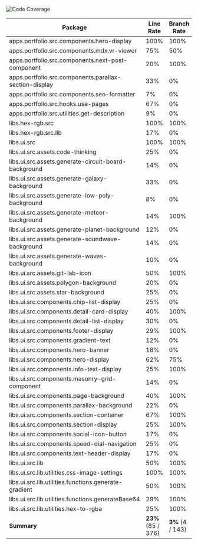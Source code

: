 ![Code Coverage](https://img.shields.io/badge/Code%20Coverage-23%25-critical?style=flat)

Package | Line Rate | Branch Rate | Complexity | Health
-------- | --------- | ----------- | ---------- | ------
apps.portfolio.src.components.hero-display | 100% | 100% | 0 | ✔
apps.portfolio.src.components.mdx.vr-viewer | 75% | 50% | 0 | ✔
apps.portfolio.src.components.next-post-component | 20% | 100% | 0 | ❌
apps.portfolio.src.components.parallax-section-display | 33% | 0% | 0 | ❌
apps.portfolio.src.components.seo-formatter | 7% | 0% | 0 | ❌
apps.portfolio.src.hooks.use-pages | 67% | 0% | 0 | ➖
apps.portfolio.src.utilities.get-description | 9% | 0% | 0 | ❌
libs.hex-rgb.src | 100% | 100% | 0 | ✔
libs.hex-rgb.src.lib | 17% | 0% | 0 | ❌
libs.ui.src | 100% | 100% | 0 | ✔
libs.ui.src.assets.code-thinking | 25% | 0% | 0 | ❌
libs.ui.src.assets.generate-circuit-board-background | 14% | 0% | 0 | ❌
libs.ui.src.assets.generate-galaxy-background | 33% | 0% | 0 | ❌
libs.ui.src.assets.generate-low-poly-background | 8% | 0% | 0 | ❌
libs.ui.src.assets.generate-meteor-background | 14% | 100% | 0 | ❌
libs.ui.src.assets.generate-planet-background | 12% | 0% | 0 | ❌
libs.ui.src.assets.generate-soundwave-background | 14% | 0% | 0 | ❌
libs.ui.src.assets.generate-waves-background | 10% | 0% | 0 | ❌
libs.ui.src.assets.git-lab-icon | 50% | 100% | 0 | ➖
libs.ui.src.assets.polygon-background | 20% | 0% | 0 | ❌
libs.ui.src.assets.star-background | 25% | 0% | 0 | ❌
libs.ui.src.components.chip-list-display | 25% | 0% | 0 | ❌
libs.ui.src.components.detail-card-display | 40% | 100% | 0 | ❌
libs.ui.src.components.detail-list-display | 30% | 0% | 0 | ❌
libs.ui.src.components.footer-display | 29% | 100% | 0 | ❌
libs.ui.src.components.gradient-text | 12% | 0% | 0 | ❌
libs.ui.src.components.hero-banner | 18% | 0% | 0 | ❌
libs.ui.src.components.hero-display | 62% | 75% | 0 | ➖
libs.ui.src.components.info-text-display | 25% | 100% | 0 | ❌
libs.ui.src.components.masonry-grid-component | 14% | 0% | 0 | ❌
libs.ui.src.components.page-background | 40% | 100% | 0 | ❌
libs.ui.src.components.parallax-background | 22% | 0% | 0 | ❌
libs.ui.src.components.section-container | 67% | 100% | 0 | ➖
libs.ui.src.components.section-display | 25% | 100% | 0 | ❌
libs.ui.src.components.social-icon-button | 17% | 0% | 0 | ❌
libs.ui.src.components.speed-dial-navigation | 25% | 0% | 0 | ❌
libs.ui.src.components.text-header-display | 17% | 0% | 0 | ❌
libs.ui.src.lib | 50% | 100% | 0 | ➖
libs.ui.src.lib.utilities.css-image-settings | 100% | 100% | 0 | ✔
libs.ui.src.lib.utilities.functions.generate-gradient | 50% | 100% | 0 | ➖
libs.ui.src.lib.utilities.functions.generateBase64 | 29% | 100% | 0 | ❌
libs.ui.src.lib.utilities.hex-to-rgba | 25% | 100% | 0 | ❌
**Summary** | **23%** (85 / 376) | **3%** (4 / 143) | **0** | ❌
